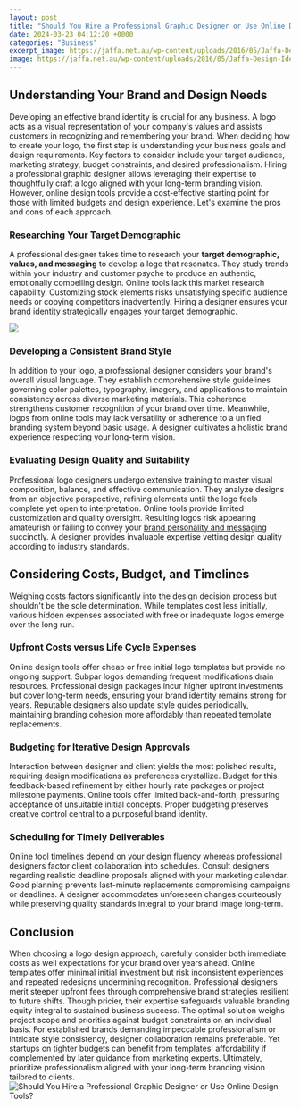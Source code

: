 ```yaml
---
layout: post
title: "Should You Hire a Professional Graphic Designer or Use Online Design Tools?"
date: 2024-03-23 04:12:20 +0000
categories: "Business"
excerpt_image: https://jaffa.net.au/wp-content/uploads/2016/05/Jaffa-Design-Ideas-web-1500x1000.jpg
image: https://jaffa.net.au/wp-content/uploads/2016/05/Jaffa-Design-Ideas-web-1500x1000.jpg
---
```


## Understanding Your Brand and Design Needs 
Developing an effective brand identity is crucial for any business. A logo acts as a visual representation of your company's values and assists customers in recognizing and remembering your brand. When deciding how to create your logo, the first step is understanding your business goals and design requirements. 
Key factors to consider include your target audience, marketing strategy, budget constraints, and desired professionalism. Hiring a professional graphic designer allows leveraging their expertise to thoughtfully craft a logo aligned with your long-term branding vision. However, online design tools provide a cost-effective starting point for those with limited budgets and design experience. Let's examine the pros and cons of each approach.
### Researching Your Target Demographic 
A professional designer takes time to research your **target demographic, values, and messaging** to develop a logo that resonates. They study trends within your industry and customer psyche to produce an authentic, emotionally compelling design. Online tools lack this market research capability. Customizing stock elements risks unsatisfying specific audience needs or copying competitors inadvertently. Hiring a designer ensures your brand identity strategically engages your target demographic.

![](https://bprint.com/wp-content/uploads/2020/10/professional-graphic-designer-at-work.jpg)
### Developing a Consistent Brand Style
In addition to your logo, a professional designer considers your brand's overall visual language. They establish comprehensive style guidelines governing color palettes, typography, imagery, and applications to maintain consistency across diverse marketing materials. This coherence strengthens customer recognition of your brand over time. Meanwhile, logos from online tools may lack versatility or adherence to a unified branding system beyond basic usage. A designer cultivates a holistic brand experience respecting your long-term vision.
### Evaluating Design Quality and Suitability 
Professional logo designers undergo extensive training to master visual composition, balance, and effective communication. They analyze designs from an objective perspective, refining elements until the logo feels complete yet open to interpretation. Online tools provide limited customization and quality oversight. Resulting logos risk appearing amateurish or failing to convey your [brand personality and messaging](https://store.fi.io.vn/xmas-holiday-party-this-is-my-bernard-dog-christmas-pajama-2) succinctly. A designer provides invaluable expertise vetting design quality according to industry standards.
## Considering Costs, Budget, and Timelines
Weighing costs factors significantly into the design decision process but shouldn't be the sole determination. While templates cost less initially, various hidden expenses associated with free or inadequate logos emerge over the long run.
### Upfront Costs versus Life Cycle Expenses
Online design tools offer cheap or free initial logo templates but provide no ongoing support. Subpar logos demanding frequent modifications drain resources. Professional design packages incur higher upfront investments but cover long-term needs, ensuring your brand identity remains strong for years. Reputable designers also update style guides periodically, maintaining branding cohesion more affordably than repeated template replacements.
### Budgeting for Iterative Design Approvals 
Interaction between designer and client yields the most polished results, requiring design modifications as preferences crystallize. Budget for this feedback-based refinement by either hourly rate packages or project milestone payments. Online tools offer limited back-and-forth, pressuring acceptance of unsuitable initial concepts. Proper budgeting preserves creative control central to a purposeful brand identity.
### Scheduling for Timely Deliverables  
Online tool timelines depend on your design fluency whereas professional designers factor client collaboration into schedules. Consult designers regarding realistic deadline proposals aligned with your marketing calendar. Good planning prevents last-minute replacements compromising campaigns or deadlines. A designer accommodates unforeseen changes courteously while preserving quality standards integral to your brand image long-term.
## Conclusion
When choosing a logo design approach, carefully consider both immediate costs as well expectations for your brand over years ahead. Online templates offer minimal initial investment but risk inconsistent experiences and repeated redesigns undermining recognition. Professional designers merit steeper upfront fees through comprehensive brand strategies resilient to future shifts. Though pricier, their expertise safeguards valuable branding equity integral to sustained business success.
The optimal solution weighs project scope and priorities against budget constraints on an individual basis. For established brands demanding impeccable professionalism or intricate style consistency, designer collaboration remains preferable. Yet startups on tighter budgets can benefit from templates' affordability if complemented by later guidance from marketing experts. Ultimately, prioritize professionalism aligned with your long-term branding vision tailored to clients.
![Should You Hire a Professional Graphic Designer or Use Online Design Tools?](https://jaffa.net.au/wp-content/uploads/2016/05/Jaffa-Design-Ideas-web-1500x1000.jpg)